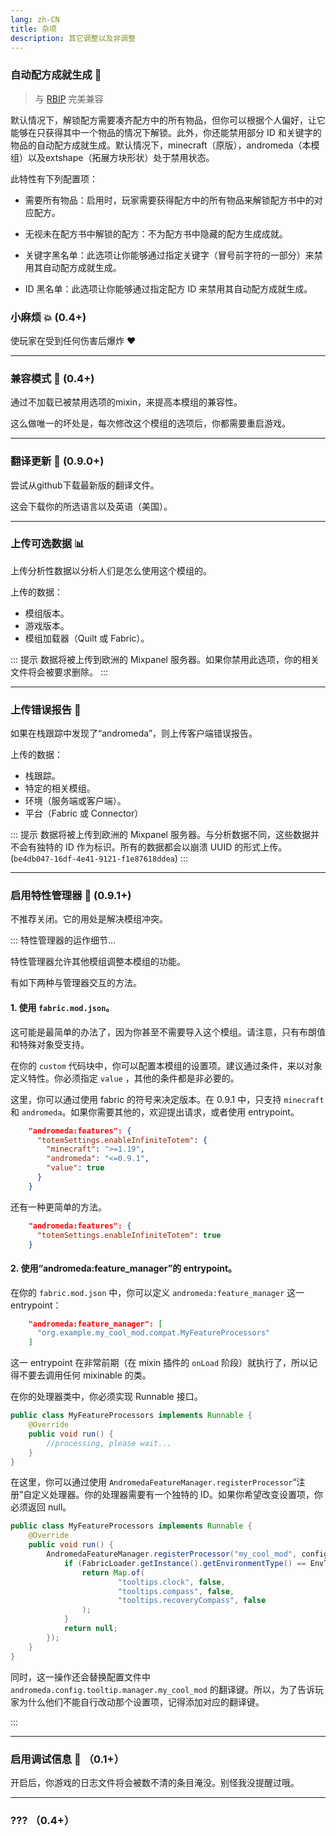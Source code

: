 ```yaml
---
lang: zh-CN
title: 杂项
description: 其它调整以及非调整
---
```


### 自动配方成就生成 📗

> 与 [RBIP](https://modrinth.com/mod/rbip) 完美兼容

默认情况下，解锁配方需要凑齐配方中的所有物品，但你可以根据个人偏好，让它能够在只获得其中一个物品的情况下解锁。此外，你还能禁用部分 ID 和关键字的物品的自动配方成就生成。默认情况下，minecraft（原版），andromeda（本模组）以及extshape（拓展方块形状）处于禁用状态。

此特性有下列配置项：

* 需要所有物品：启用时，玩家需要获得配方中的所有物品来解锁配方书中的对应配方。

* 无视未在配方书中解锁的配方：不为配方书中隐藏的配方生成成就。

* 关键字黑名单：此选项让你能够通过指定关键字（冒号前字符的一部分）来禁用其自动配方成就生成。

* ID 黑名单：此选项让你能够通过指定配方 ID 来禁用其自动配方成就生成。

### 小麻烦 💥 (0.4+)

使玩家在受到任何伤害后爆炸 ❤️

***
### 兼容模式 🧩 (0.4+)

通过不加载已被禁用选项的mixin，来提高本模组的兼容性。

这么做唯一的坏处是，每次修改这个模组的选项后，你都需要重启游戏。

***
### 翻译更新 🔁 (0.9.0+)

尝试从github下载最新版的翻译文件。

这会下载你的所选语言以及英语（美国）。

***
### 上传可选数据 📊

上传分析性数据以分析人们是怎么使用这个模组的。

上传的数据：
* 模组版本。
* 游戏版本。
* 模组加载器（Quilt 或 Fabric）。

::: 提示
数据将被上传到欧洲的 Mixpanel 服务器。如果你禁用此选项，你的相关文件将会被要求删除。
:::

***
### 上传错误报告 📑

如果在栈跟踪中发现了“andromeda”，则上传客户端错误报告。

上传的数据：
* 栈跟踪。
* 特定的相关模组。
* 环境（服务端或客户端）。
* 平台（Fabric 或 Connector）

::: 提示
数据将被上传到欧洲的 Mixpanel 服务器。与分析数据不同，这些数据并不会有独特的 ID 作为标识。所有的数据都会以崩溃 UUID 的形式上传。 (`be4db047-16df-4e41-9121-f1e87618ddea`)
:::

***
### 启用特性管理器 🧩 (0.9.1+)

不推荐关闭。它的用处是解决模组冲突。

::: 特性管理器的运作细节…

特性管理器允许其他模组调整本模组的功能。

有如下两种与管理器交互的方法。

#### 1. 使用 `fabric.mod.json`。

这可能是最简单的办法了，因为你甚至不需要导入这个模组。请注意，只有布朗值和特殊对象受支持。

在你的 `custom` 代码块中，你可以配置本模组的设置项。建议通过条件，来以对象定义特性。你必须指定 `value` ，其他的条件都是非必要的。

这里，你可以通过使用 fabric 的符号来决定版本。在 0.9.1 中，只支持 `minecraft` 和 `andromeda`。如果你需要其他的，欢迎提出请求，或者使用 entrypoint。

```json
    "andromeda:features": {
      "totemSettings.enableInfiniteTotem": {
        "minecraft": ">=1.19",
        "andromeda": "<=0.9.1",
        "value": true
      }
    }
```

还有一种更简单的方法。

```json
    "andromeda:features": {
      "totemSettings.enableInfiniteTotem": true
    }
```

#### 2. 使用“andromeda:feature_manager”的 entrypoint。

在你的 `fabric.mod.json` 中，你可以定义 `andromeda:feature_manager` 这一 entrypoint：

```json
    "andromeda:feature_manager": [
      "org.example.my_cool_mod.compat.MyFeatureProcessors"
    ]
```

这一 entrypoint 在非常前期（在 mixin 插件的 `onLoad` 阶段）就执行了，所以记得不要去调用任何 mixinable 的类。

在你的处理器类中，你必须实现 Runnable 接口。

```java
public class MyFeatureProcessors implements Runnable {
    @Override
    public void run() {
        //processing, please wait...
    }
}
```

在这里，你可以通过使用 `AndromedaFeatureManager.registerProcessor`“注册”自定义处理器。你的处理器需要有一个独特的 ID。如果你希望改变设置项，你必须返回 null。

```java
public class MyFeatureProcessors implements Runnable {
    @Override
    public void run() {
        AndromedaFeatureManager.registerProcessor("my_cool_mod", config -> {
            if (FabricLoader.getInstance().getEnvironmentType() == EnvType.CLIENT) {
                return Map.of(
                        "tooltips.clock", false,
                        "tooltips.compass", false,
                        "tooltips.recoveryCompass", false
                );
            }
            return null;
        });
    }
}
```

同时，这一操作还会替换配置文件中 `andromeda.config.tooltip.manager.my_cool_mod` 的翻译键。所以，为了告诉玩家为什么他们不能自行改动那个设置项，记得添加对应的翻译键。

:::

***
### 启用调试信息 📃 （0.1+）

开启后，你游戏的日志文件将会被数不清的条目淹没。别怪我没提醒过哦。

***
### ??? （0.4+）
